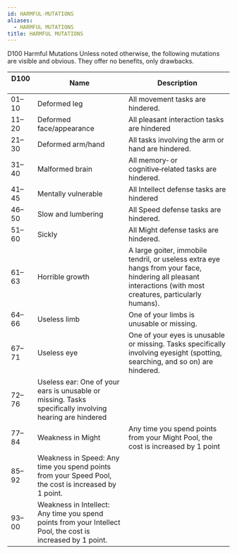 ```yaml
---
id: HARMFUL-MUTATIONS
aliases:
  - HARMFUL MUTATIONS
title: HARMFUL MUTATIONS
---
```




D100 Harmful Mutations
Unless noted otherwise, the following mutations are visible and obvious. They offer no benefits, only drawbacks.

| D100 &nbsp; &nbsp; | Name                                                                                                         | Description                                                                                                                                                  |
| ------------------ | ------------------------------------------------------------------------------------------------------------ | ------------------------------------------------------------------------------------------------------------------------------------------------------------ |
| 01–10              | Deformed leg                                                                                                 | All movement tasks are hindered.                                                                                                                             |
| 11–20              | Deformed face/appearance                                                                                     | All pleasant interaction tasks are hindered                                                                                                                  |
| 21–30              | Deformed arm/hand                                                                                            | All tasks involving the arm or hand are hindered.                                                                                                            |
| 31–40              | Malformed brain                                                                                              | All memory‑ or cognitive‑related tasks are hindered.                                                                                                         |
| 41–45              | Mentally vulnerable                                                                                          | All Intellect defense tasks are hindered                                                                                                                     |
| 46–50              | Slow and lumbering                                                                                           | All Speed defense tasks are hindered.                                                                                                                        |
| 51–60              | Sickly                                                                                                       | All Might defense tasks are hindered.                                                                                                                        |
| 61–63              | Horrible growth                                                                                              | A large goiter, immobile tendril, or useless extra eye hangs from your face, hindering all pleasant interactions (with most creatures, particularly humans). |
| 64–66              | Useless limb                                                                                                 | One of your limbs is unusable or missing.                                                                                                                    |
| 67–71              | Useless eye                                                                                                  | One of your eyes is unusable or missing. Tasks specifically involving eyesight (spotting, searching, and so on) are hindered.                                |
| 72–76              | Useless ear: One of your ears is unusable or missing. Tasks specifically involving hearing are hindered      |                                                                                                                                                              |
| 77–84              | Weakness in Might                                                                                            | Any time you spend points from your Might Pool, the cost is increased by 1 point                                                                             |
| 85–92              | Weakness in Speed: Any time you spend points from your Speed Pool, the cost is increased by 1 point.         |                                                                                                                                                              |
| 93–00              | Weakness in Intellect: Any time you spend points from your Intellect Pool, the cost is increased by 1 point. |                                                                                                                                                              |
